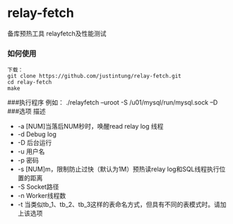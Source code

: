 # relay-fetch
备库预热工具 relayfetch及性能测试
### 如何使用
    下载：
    git clone https://github.com/justintung/relay-fetch.git
    cd relay-fetch
    make
###执行程序
    例如： ./relayfetch –uroot -S /u01/mysql/run/mysql.sock –D
###选项 描述
- -a [NUM]当落后NUM秒时，唤醒read relay log 线程
- -d Debug log
- -D 后台运行
- -u 用户名
- -p 密码
- -s [NUM]m，限制防止过快（默认为1M）预热读relay log和SQL线程执行位置的距离
- -S Socket路径
- -n Worker线程数
- -t 当类似tb_1、tb_2、tb_3这样的表命名方式，但具有不同的表模式时。请加上该选项
